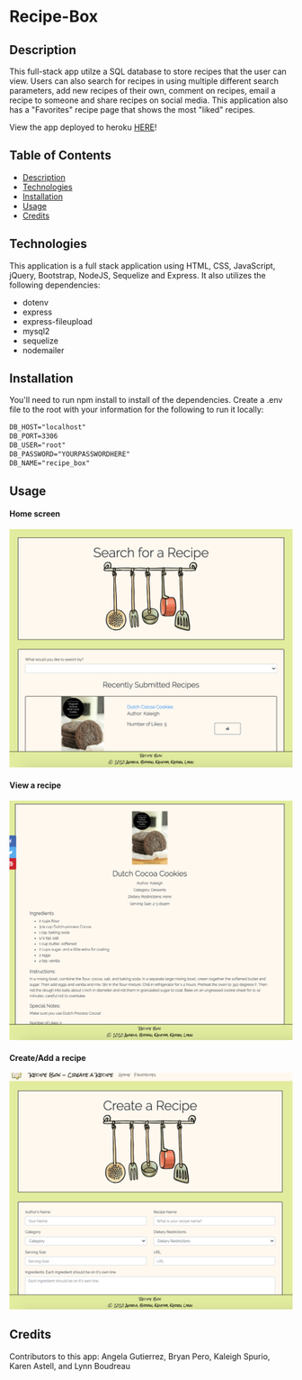 # Recipe-Box

## Description
This full-stack app utilze a SQL database to store recipes that the user can view.  Users can also search for recipes in using multiple different search parameters, add new recipes of their own, comment on recipes, email a recipe to someone and share recipes on social media.  This application also has a "Favorites" recipe page that shows the most "liked" recipes.

View the app deployed to heroku [HERE](https://fast-mountain-43531.herokuapp.com/index.html)!

## Table of Contents

  - [Description](#description)
  - [Technologies](#technologies)
  - [Installation](#installation)
  - [Usage](#usage)
  - [Credits](#credits)

## Technologies
This application is a full stack application using HTML, CSS, JavaScript, jQuery, Bootstrap, NodeJS, Sequelize and Express.  It also utilizes the following dependencies:
* dotenv
* express
* express-fileupload
* mysql2
* sequelize
* nodemailer

## Installation
You'll need to run npm install to install of the dependencies.  Create a .env file to the root with your information for the following to run it locally:
```
DB_HOST="localhost"
DB_PORT=3306
DB_USER="root"
DB_PASSWORD="YOURPASSWORDHERE"
DB_NAME="recipe_box"
```

## Usage
#### Home screen
![Search for a recipe](public/assets/images/Screen%20Shot%202020-07-12%20at%208.40.20%20PM.png)
#### View a recipe
![View a recipe](public/assets/images/Screen%20Shot%202020-07-12%20at%208.40.42%20PM.png)
#### Create/Add a recipe
![Create a recipe](public/assets/images/Screen%20Shot%202020-07-12%20at%208.40.59%20PM.png)


## Credits

Contributors to this app: Angela Gutierrez, Bryan Pero, Kaleigh Spurio, Karen Astell, and Lynn Boudreau